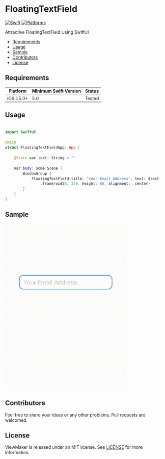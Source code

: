 # FloatingTextField

[![Swift](https://img.shields.io/badge/Swift-5.0_or_Higher-orange?style=flat-square)](https://img.shields.io/badge/Swift-5.1_5.2_5.3_5.4-Orange?style=flat-square)
[![Platforms](https://img.shields.io/badge/Platforms-iOS_15.0-yellowgreen?style=flat-square)](https://img.shields.io/badge/Platforms-macOS_iOS_tvOS_watchOS_Linux_Windows-Green?style=flat-square)

Attractive FloatingTextField Using SwiftUI


- [Requirements](#requirements)
- [Usage](#usage)
- [Sample](#sample)
- [Contributors](#contributors)
- [License](#license)


## Requirements

| Platform | Minimum Swift Version | Status |
| --- | --- | --- |
| iOS 15.0+ | 5.0 | Tested |

## Usage

``` swift

import SwiftUI

@main
struct FloatingTextFieldApp: App {
    
    @State var text: String = ""
    
    var body: some Scene {
        WindowGroup {
            FloatingTextField(title: "Your Email Address", text: $text)
                .frame(width: 350, height: 60, alignment: .center)
        }
    }
}

```

## Sample

![](./resources/Floating.gif)

## Contributors

Feel free to share your ideas or any other problems. Pull requests are welcomed.

## License

ViewMaker is released under an MIT license. See [LICENSE](https://github.com/kiarashvosough1999/FloatingTextField/blob/master/LICENSE) for more information.
